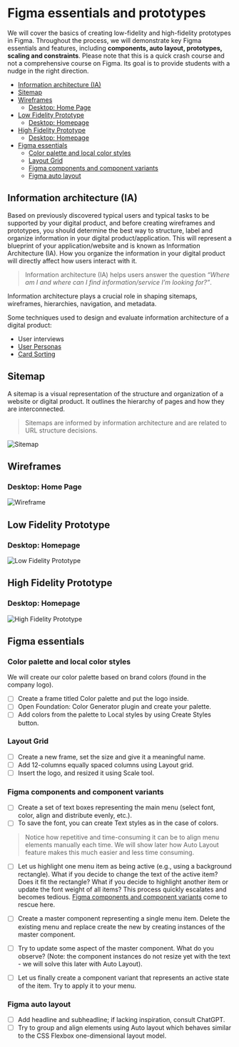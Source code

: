 # Figma essentials and prototypes <!-- omit in toc -->

We will cover the basics of creating low-fidelity and high-fidelity prototypes in Figma. Throughout the process, we will demonstrate key Figma essentials and features, including **components, auto layout, prototypes, scaling and constraints**. Please note that this is a quick crash course and not a comprehensive course on Figma. Its goal is to provide students with a nudge in the right direction.

- [Information architecture (IA)](#information-architecture-ia)
- [Sitemap](#sitemap)
- [Wireframes](#wireframes)
  - [Desktop: Home Page](#desktop-home-page)
- [Low Fidelity Prototype](#low-fidelity-prototype)
  - [Desktop: Homepage](#desktop-homepage)
- [High Fidelity Prototype](#high-fidelity-prototype)
  - [Desktop: Homepage](#desktop-homepage-1)
- [Figma essentials](#figma-essentials)
  - [Color palette and local color styles](#color-palette-and-local-color-styles)
  - [Layout Grid](#layout-grid)
  - [Figma components and component variants](#figma-components-and-component-variants)
  - [Figma auto layout](#figma-auto-layout)



## Information architecture (IA)

Based on previously discovered typical users and typical tasks to be supported by your digital product, and before creating wireframes and prototypes, you should determine the best way to structure, label and organize information in your digital product/application. This will represent a blueprint of your application/website and is known as Information Architecture (IA). How you organize the information in your digital product will directly affect how users interact with it.

> Information architecture (IA) helps users answer the question *“Where am I and where can I find information/service I’m looking for?”*.
> 

Information architecture plays a crucial role in shaping sitemaps, wireframes, hierarchies, navigation, and metadata.

Some techniques used to design and evaluate information architecture of a digital product:

- User interviews
- [User Personas](https://youtu.be/XnG4c4gXaQY?si=Y9kI7TxMG6iU7uHb)
- [Card Sorting](https://careerfoundry.com/en/blog/ux-design/what-is-card-sorting/)

## Sitemap

A sitemap is a visual representation of the structure and organization of a website or digital product. It outlines the hierarchy of pages and how they are interconnected.

> Sitemaps are informed by information architecture and are related to URL structure decisions.

![Sitemap](/docs/figma-essentials-prototypes/sitemap.png)

## Wireframes

### Desktop: Home Page

![Wireframe](/docs/figma-essentials-prototypes/wireframe-desktop-homepage.png)

## Low Fidelity Prototype

### Desktop: Homepage

![Low Fidelity Prototype](/docs/figma-essentials-prototypes/lofi-desktop-homepage.png)

## High Fidelity Prototype

### Desktop: Homepage

![High Fidelity Prototype](/docs/figma-essentials-prototypes/hifi-desktop-homepage.png)

## Figma essentials

### Color palette and local color styles

We will create our color palette based on brand colors (found in the company logo).

- [ ]  Create a frame titled Color palette and put the logo inside.
- [ ]  Open Foundation: Color Generator plugin and create your palette.
- [ ]  Add colors from the palette to Local styles by using Create Styles button.

### Layout Grid

- [ ]  Create a new frame, set the size and give it a meaningful name.
- [ ]  Add 12-columns equally spaced columns using Layout grid.
- [ ]  Insert the logo, and resized it using Scale tool.

### Figma components and component variants

- [ ]  Create a set of text boxes representing the main menu (select font, color, align and distribute evenly, etc.).
- [ ]  To save the font, you can create Text styles as in the case of colors.

> Notice how repetitive and time-consuming it can be to align menu elements manually each time. We will show later how Auto Layout feature makes this much easier and less time consuming.
> 
- [ ]  Let us highlight one menu item as being active (e.g., using a background rectangle). What if you decide to change the text of the active item? Does it fit the rectangle? What if you decide to highlight another item or update the font weight of all items? This process quickly escalates and becomes tedious. [Figma components and component variants](https://help.figma.com/hc/en-us/articles/360038662654-Guide-to-components-in-Figma) come to rescue here.

- [ ]  Create a master component representing a single menu item. Delete the existing menu and replace create the new by creating instances of the master component.
- [ ]  Try to update some aspect of the master component. What do you observe? (Note: the component instances do not resize yet with the text - we will solve this later with Auto Layout).
- [ ]  Let us finally create a component variant that represents an active state of the item. Try to apply it to your menu.

### Figma auto layout

- [ ]  Add headline and subheadline; if lacking inspiration, consult ChatGPT.
- [ ]  Try to group and align elements using Auto layout which behaves similar to the CSS Flexbox one-dimensional layout model.
